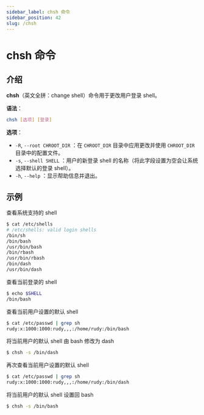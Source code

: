 ```yaml
---
sidebar_label: chsh 命令
sidebar_position: 42
slug: /chsh
---
```


# chsh 命令



## 介绍

**chsh**（英文全拼：change shell）命令用于更改用户登录 shell。

**语法**：

```bash
chsh [选项] [登录]
```

**选项**：

- `-R`, `--root CHROOT_DIR` ：在 `CHROOT_DIR` 目录中应用更改并使用 `CHROOT_DIR` 目录中的配置文件。
- `-s`, `--shell SHELL` ：用户的新登录 shell 的名称（将此字段设置为空会让系统选择默认的登录 shell）。
- `-h`, `--help` ：显示帮助信息并退出。



## 示例

查看系统支持的 shell

```bash
$ cat /etc/shells 
# /etc/shells: valid login shells
/bin/sh
/bin/bash
/usr/bin/bash
/bin/rbash
/usr/bin/rbash
/bin/dash
/usr/bin/dash
```

查看当前登录的 shell

```bash
$ echo $SHELL
/bin/bash
```

查看当前用户设置的默认 shell

```bash
$ cat /etc/passwd | grep sh
rudy:x:1000:1000:rudy,,,:/home/rudy:/bin/bash
```

将当前用户的默认 shell 由 bash 修改为 dash

```bash
$ chsh -s /bin/dash
```

再次查看当前用户设置的默认 shell

```bash
$ cat /etc/passwd | grep sh
rudy:x:1000:1000:rudy,,,:/home/rudy:/bin/dash
```

将当前用户的默认 shell 设置回 bash

```bash
$ chsh -s /bin/bash
```

